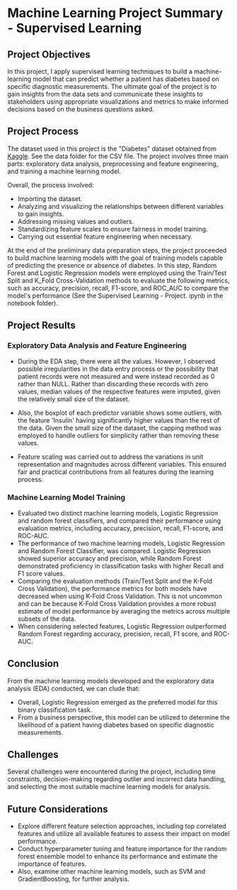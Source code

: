 # Machine Learning Project Summary - Supervised Learning

## Project Objectives
In this project, I apply supervised learning techniques to build a machine-learning model that can predict whether a patient has diabetes based on specific diagnostic measurements. The ultimate goal of the project is to gain insights from the data sets and communicate these insights to stakeholders using appropriate visualizations and metrics to make informed decisions based on the business questions asked.

## Project Process
The dataset used in this project is the "Diabetes" dataset obtained from [Kaggle](https://www.kaggle.com/datasets/akshaydattatraykhare/diabetes-dataset). See the data folder for the CSV file. The project involves three main parts: exploratory data analysis, preprocessing and feature engineering, and training a machine learning model. 

Overall, the process involved:
* Importing the dataset.
* Analyzing and visualizing the relationships between different variables to gain insights.
* Addressing missing values and outliers.
* Standardizing feature scales to ensure fairness in model training.
* Carrying out essential feature engineering when necessary.

At the end of the preliminary data preparation steps, the project proceeded to build machine learning models with the goal of training models capable of predicting the presence or absence of diabetes. In this step, Random Forest and Logistic Regression models were employed using the Train/Test Split and K_Fold Cross-Validation methods to evaluate the following metrics, such as accuracy, precision, recall, F1-score, and ROC_AUC to compare the model's performance (See the Supervised Learning - Project. ipynb in the notebook folder).

## Project Results

### Exploratory Data Analysis and Feature Engineering 
* During the EDA step, there were all the values. However, I observed possible irregularities in the data entry process or the possibility that patient records were not measured and were instead recorded as 0 rather than NULL. Rather than discarding these records with zero values, median values of the respective features were imputed, given the relatively small size of the dataset.

* Also, the boxplot of each predictor variable shows some outliers, with the feature 'Insulin' having significantly higher values than the rest of the data. Given the small size of the dataset, the capping method was employed to handle outliers for simplicity rather than removing these values.

* Feature scaling was carried out to address the variations in unit representation and magnitudes across different variables. This ensured fair and practical contributions from all features during the learning process.


### Machine Learning Model Training
 * Evaluated two distinct machine learning models, Logistic Regression and random forest classifiers, and compared their performance using evaluation metrics, including accuracy, precision, recall, F1-score, and ROC-AUC.
 * The performance of two machine learning models, Logistic Regression and Random Forest Classifier, was compared. Logistic Regression showed superior accuracy and precision, while Random Forest demonstrated proficiency in classification tasks with higher Recall and F1 score values.
 * Comparing the evaluation methods (Train/Test Split and the K-Fold Cross Validation), the performance metrics for both models have decreased when using K-Fold Cross Validation. This is not uncommon and can be because K-Fold Cross Validation provides a more robust estimate of model performance by averaging the metrics across multiple subsets of the data.
 * When considering selected features, Logistic Regression outperformed Random Forest regarding accuracy, precision, recall, F1 score, and ROC-AUC.

## Conclusion
From the machine learning models developed and the exploratory data analysis (EDA) conducted, we can clude that:
 * Overall, Logistic Regression emerged as the preferred model for this binary classification task. 
 * From a business perspective, this model can be utilized to determine the likelihood of a patient having diabetes based on specific diagnostic measurements.

## Challenges 
Several challenges were encountered during the project, including time constraints, decision-making regarding outlier and incorrect data handling, and selecting the most suitable machine learning models for analysis. 

## Future Considerations

* Explore different feature selection approaches, including top correlated features and utilize all available features to assess their impact on model performance.
* Conduct hyperparameter tuning and feature importance for the random forest ensemble model to enhance its performance and estimate the importance of features.
* Also, examine other machine learning models, such as SVM and GradientBoosting, for further analysis.
